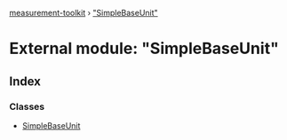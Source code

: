 [measurement-toolkit](../README.md) › ["SimpleBaseUnit"](_simplebaseunit_.md)

# External module: "SimpleBaseUnit"

## Index

### Classes

* [SimpleBaseUnit](../classes/_simplebaseunit_.simplebaseunit.md)
